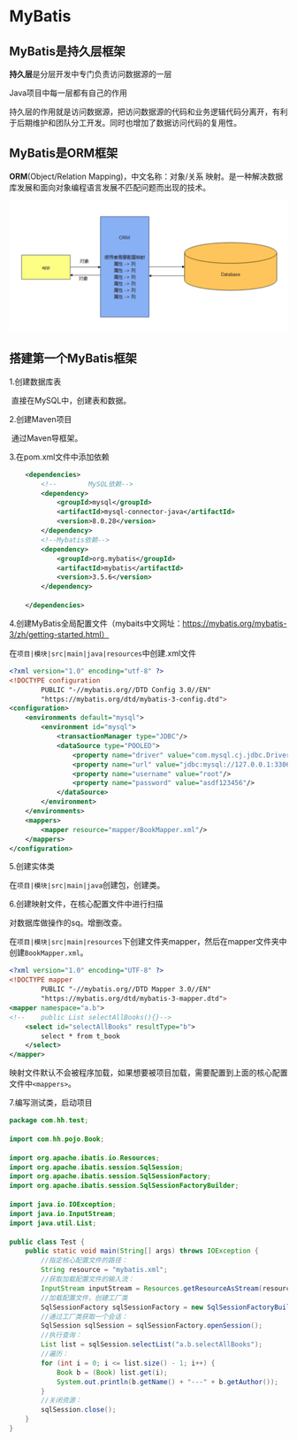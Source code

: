 # MyBatis

## MyBatis是持久层框架

**持久层**是分层开发中专门负责访问数据源的一层

Java项目中每一层都有自己的作用

持久层的作用就是访问数据源，把访问数据源的代码和业务逻辑代码分离开，有利于后期维护和团队分工开发。同时也增加了数据访问代码的复用性。

## MyBatis是ORM框架

**ORM**(Object/Relation Mapping)，中文名称：对象/关系 映射。是一种解决数据库发展和面向对象编程语言发展不匹配问题而出现的技术。

![image-20230420215343107](assets/image-20230420215343107.png)

## 搭建第一个MyBatis框架

1.创建数据库表

​	直接在MySQL中，创建表和数据。

2.创建Maven项目

​	通过Maven导框架。

3.在pom.xml文件中添加依赖

```xml
    <dependencies>
        <!--        MySQL依赖-->
        <dependency>
            <groupId>mysql</groupId>
            <artifactId>mysql-connector-java</artifactId>
            <version>8.0.28</version>
        </dependency>
        <!--Mybatis依赖-->
        <dependency>
            <groupId>org.mybatis</groupId>
            <artifactId>mybatis</artifactId>
            <version>3.5.6</version>
        </dependency>

    </dependencies>
```

4.创建MyBatis全局配置文件（mybaits中文网址：https://mybatis.org/mybatis-3/zh/getting-started.html）

在`项目|模块|src|main|java|resources`中创建.xml文件

```xml
<?xml version="1.0" encoding="utf-8" ?>
<!DOCTYPE configuration
        PUBLIC "-//mybatis.org//DTD Config 3.0//EN"
        "https://mybatis.org/dtd/mybatis-3-config.dtd">
<configuration>
    <environments default="mysql">
        <environment id="mysql">
            <transactionManager type="JDBC"/>
            <dataSource type="POOLED">
                <property name="driver" value="com.mysql.cj.jdbc.Driver"/>
                <property name="url" value="jdbc:mysql://127.0.0.1:3306/msb?useSSL=false&amp;useUnicode=true&amp;characterEncoding=UTF-8&amp;serverTimezone=Asia/Shanghai&amp;allowPublicKeyRetrieval=true"/>
                <property name="username" value="root"/>
                <property name="password" value="asdf123456"/>
            </dataSource>
        </environment>
    </environments>
    <mappers>
        <mapper resource="mapper/BookMapper.xml"/>
    </mappers>
</configuration>
```

5.创建实体类

在`项目|模块|src|main|java`创建包，创建类。

6.创建映射文件，在核心配置文件中进行扫描

对数据库做操作的sq。增删改查。

在`项目|模块|src|main|resources`下创建文件夹mapper，然后在mapper文件夹中创建`BookMapper.xml`。

```xml
<?xml version="1.0" encoding="UTF-8" ?>
<!DOCTYPE mapper
        PUBLIC "-//mybatis.org//DTD Mapper 3.0//EN"
        "https://mybatis.org/dtd/mybatis-3-mapper.dtd">
<mapper namespace="a.b">
<!--    public List selectAllBooks(){}-->
    <select id="selectAllBooks" resultType="b">
        select * from t_book
    </select>
</mapper>
```

映射文件默认不会被程序加载，如果想要被项目加载，需要配置到上面的核心配置文件中`<mappers>`。 

7.编写测试类，启动项目

```java
package com.hh.test;

import com.hh.pojo.Book;

import org.apache.ibatis.io.Resources;
import org.apache.ibatis.session.SqlSession;
import org.apache.ibatis.session.SqlSessionFactory;
import org.apache.ibatis.session.SqlSessionFactoryBuilder;

import java.io.IOException;
import java.io.InputStream;
import java.util.List;

public class Test {
    public static void main(String[] args) throws IOException {
        //指定核心配置文件的路径：
        String resource = "mybatis.xml";
        //获取加载配置文件的输入流：
        InputStream inputStream = Resources.getResourceAsStream(resource);
        //加载配置文件，创建工厂类
        SqlSessionFactory sqlSessionFactory = new SqlSessionFactoryBuilder().build(inputStream);
        //通过工厂类获取一个会话：
        SqlSession sqlSession = sqlSessionFactory.openSession();
        //执行查询：
        List list = sqlSession.selectList("a.b.selectAllBooks");
        //遍历：
        for (int i = 0; i <= list.size() - 1; i++) {
            Book b = (Book) list.get(i);
            System.out.println(b.getName() + "---" + b.getAuthor());
        }
        //关闭资源：
        sqlSession.close();
    }
}
```

